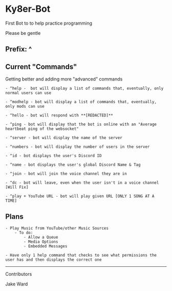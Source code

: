 # Ky8er-Bot

First Bot to to help practice programming

Please be gentle

## Prefix: ^

## Current "Commands"

Getting better and adding more "advanced" commands

    - ^help -  bot will display a list of commands that, eventually, only normal users can use

    - ^modhelp - bot will display a list of commands that, eventually, only mods can use

    - ^hello - bot will respond with **[REDACTED]**

    - ^ping - bot will display that the bot is online with an "Average heartbeat ping of the websocket"

    - ^server - bot will display the name of the server

    - ^numbers - bot will display the number of users in the server

    - ^id - bot displays the user's Discord ID

    - ^name - bot displays the user's global Discord Name & Tag

    - ^join - bot will join the voice channel they are in

    - ^dc - bot will leave, even when the user isn't in a voice channel [Will Fix]

    - ^play + YouTube URL - bot will play given URL [ONLY 1 SONG AT A TIME]

## Plans

    - Play Music from YouTube/other Music Sources
        - To do:
            - Allow a Queue
            - Media Options
            - Embedded Messages

    - Have only 1 help command that checks to see what permissions the user has and then displays the correct one

----------------------------------

Contributors

Jake Ward

